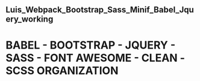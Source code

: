 ## Luis_Webpack_Bootstrap_Sass_Minif_Babel_Jquery_working
# BABEL - BOOTSTRAP - JQUERY - SASS - FONT AWESOME - CLEAN -SCSS ORGANIZATION
